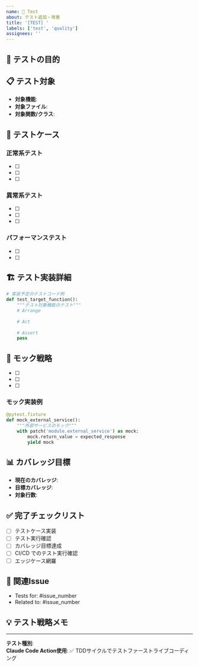```yaml
---
name: 🧪 Test
about: テスト追加・改善
title: '[TEST] '
labels: ['test', 'quality']
assignees: ''
---
```


## 🎯 テストの目的
<!-- なぜこのテストが必要なのか -->

## 📋 テスト対象
- **対象機能**: <!-- テスト対象の機能 -->
- **対象ファイル**: <!-- テスト対象ファイル -->
- **対象関数/クラス**: <!-- 具体的な対象 -->

## 🧪 テストケース
### 正常系テスト
- [ ] <!-- 正常パターン1 -->
- [ ] <!-- 正常パターン2 -->
- [ ] <!-- 境界値テスト -->

### 異常系テスト  
- [ ] <!-- 異常パターン1 -->
- [ ] <!-- 異常パターン2 -->
- [ ] <!-- エラーハンドリング -->

### パフォーマンステスト
- [ ] <!-- 性能要件の確認 -->
- [ ] <!-- 負荷テスト -->

## 🏗️ テスト実装詳細
```python
# 実装予定のテストコード例
def test_target_function():
    """テスト対象機能のテスト"""
    # Arrange
    
    # Act
    
    # Assert
    pass
```

## 🎪 モック戦略
- [ ] <!-- 外部API モック -->
- [ ] <!-- データベース モック -->
- [ ] <!-- ファイルシステム モック -->

### モック実装例
```python
@pytest.fixture
def mock_external_service():
    """外部サービスのモック"""
    with patch('module.external_service') as mock:
        mock.return_value = expected_response
        yield mock
```

## 📊 カバレッジ目標
- **現在のカバレッジ**: <!-- % -->
- **目標カバレッジ**: <!-- % -->
- **対象行数**: <!-- 行 -->

## ✅ 完了チェックリスト
- [ ] テストケース実装
- [ ] テスト実行確認
- [ ] カバレッジ目標達成
- [ ] CI/CD でのテスト実行確認
- [ ] エッジケース網羅

## 🔗 関連Issue
- Tests for: #issue_number
- Related to: #issue_number

## 💡 テスト戦略メモ
<!-- テスト実装時の注意点、参考情報など -->

---
**テスト種別**: <!-- Unit/Integration/E2E -->  
**Claude Code Action使用**: ✅ TDDサイクルでテストファーストライブコーディング